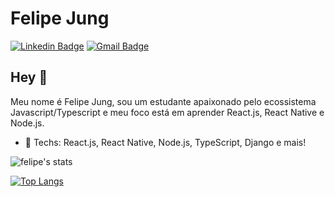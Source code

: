 # Felipe Jung
[![Linkedin Badge](https://img.shields.io/badge/-LinkedIn-151515?style=flat-square&logo=Linkedin&logoColor=78fe96&link=https://www.linkedin.com/in/felipe-jung/)](https://www.linkedin.com/in/felipe-jung/)
[![Gmail Badge](https://img.shields.io/badge/-Gmail-151515?style=flat-square&logo=Gmail&logoColor=78fe96&link=mailto:felipemattoseu@gmail.com)](mailto:felipemattoseu@gmail.com)

## Hey 👋
Meu nome é Felipe Jung, sou um estudante apaixonado pelo ecossistema Javascript/Typescript e meu foco está em aprender React.js, React Native e Node.js.

- :rocket: Techs: React.js, React Native, Node.js, TypeScript, Django e mais!

![felipe's stats](https://github-readme-stats.vercel.app/api?username=felipe-jm&show_icons=true&theme=dark)

[![Top Langs](https://github-readme-stats.vercel.app/api/top-langs/?username=felipe-jm&layout=compact&theme=dark)](https://github.com/anuraghazra/github-readme-stats)
